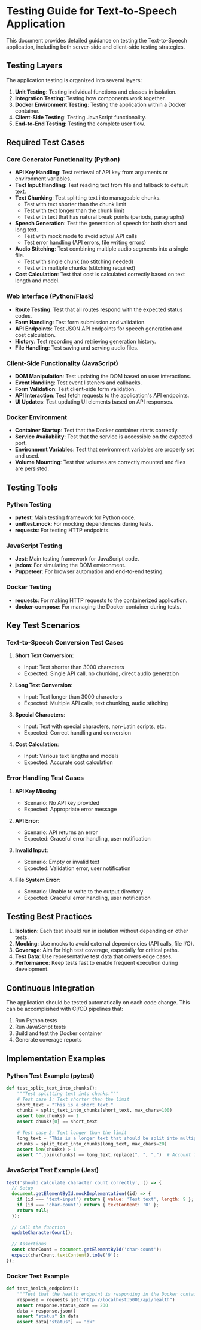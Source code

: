 # Testing Guide for Text-to-Speech Application

This document provides detailed guidance on testing the Text-to-Speech application, including both server-side and client-side testing strategies.

## Testing Layers

The application testing is organized into several layers:

1. **Unit Testing**: Testing individual functions and classes in isolation.
2. **Integration Testing**: Testing how components work together.
3. **Docker Environment Testing**: Testing the application within a Docker container.
4. **Client-Side Testing**: Testing JavaScript functionality.
5. **End-to-End Testing**: Testing the complete user flow.

## Required Test Cases

### Core Generator Functionality (Python)

- **API Key Handling**: Test retrieval of API key from arguments or environment variables.
- **Text Input Handling**: Test reading text from file and fallback to default text.
- **Text Chunking**: Test splitting text into manageable chunks.
  - Test with text shorter than the chunk limit
  - Test with text longer than the chunk limit
  - Test with text that has natural break points (periods, paragraphs)
- **Speech Generation**: Test the generation of speech for both short and long text.
  - Test with mock mode to avoid actual API calls
  - Test error handling (API errors, file writing errors)
- **Audio Stitching**: Test combining multiple audio segments into a single file.
  - Test with single chunk (no stitching needed)
  - Test with multiple chunks (stitching required)
- **Cost Calculation**: Test that cost is calculated correctly based on text length and model.

### Web Interface (Python/Flask)

- **Route Testing**: Test that all routes respond with the expected status codes.
- **Form Handling**: Test form submission and validation.
- **API Endpoints**: Test JSON API endpoints for speech generation and cost calculation.
- **History**: Test recording and retrieving generation history.
- **File Handling**: Test saving and serving audio files.

### Client-Side Functionality (JavaScript)

- **DOM Manipulation**: Test updating the DOM based on user interactions.
- **Event Handling**: Test event listeners and callbacks.
- **Form Validation**: Test client-side form validation.
- **API Interaction**: Test fetch requests to the application's API endpoints.
- **UI Updates**: Test updating UI elements based on API responses.

### Docker Environment

- **Container Startup**: Test that the Docker container starts correctly.
- **Service Availability**: Test that the service is accessible on the expected port.
- **Environment Variables**: Test that environment variables are properly set and used.
- **Volume Mounting**: Test that volumes are correctly mounted and files are persisted.

## Testing Tools

### Python Testing

- **pytest**: Main testing framework for Python code.
- **unittest.mock**: For mocking dependencies during tests.
- **requests**: For testing HTTP endpoints.

### JavaScript Testing

- **Jest**: Main testing framework for JavaScript code.
- **jsdom**: For simulating the DOM environment.
- **Puppeteer**: For browser automation and end-to-end testing.

### Docker Testing

- **requests**: For making HTTP requests to the containerized application.
- **docker-compose**: For managing the Docker container during tests.

## Key Test Scenarios

### Text-to-Speech Conversion Test Cases

1. **Short Text Conversion**:
   - Input: Text shorter than 3000 characters
   - Expected: Single API call, no chunking, direct audio generation

2. **Long Text Conversion**:
   - Input: Text longer than 3000 characters
   - Expected: Multiple API calls, text chunking, audio stitching

3. **Special Characters**:
   - Input: Text with special characters, non-Latin scripts, etc.
   - Expected: Correct handling and conversion

4. **Cost Calculation**:
   - Input: Various text lengths and models
   - Expected: Accurate cost calculation

### Error Handling Test Cases

1. **API Key Missing**:
   - Scenario: No API key provided
   - Expected: Appropriate error message

2. **API Error**:
   - Scenario: API returns an error
   - Expected: Graceful error handling, user notification

3. **Invalid Input**:
   - Scenario: Empty or invalid text
   - Expected: Validation error, user notification

4. **File System Error**:
   - Scenario: Unable to write to the output directory
   - Expected: Graceful error handling, user notification

## Testing Best Practices

1. **Isolation**: Each test should run in isolation without depending on other tests.
2. **Mocking**: Use mocks to avoid external dependencies (API calls, file I/O).
3. **Coverage**: Aim for high test coverage, especially for critical paths.
4. **Test Data**: Use representative test data that covers edge cases.
5. **Performance**: Keep tests fast to enable frequent execution during development.

## Continuous Integration

The application should be tested automatically on each code change. This can be accomplished with CI/CD pipelines that:

1. Run Python tests
2. Run JavaScript tests
3. Build and test the Docker container
4. Generate coverage reports

## Implementation Examples

### Python Test Example (pytest)

```python
def test_split_text_into_chunks():
    """Test splitting text into chunks."""
    # Test case 1: Text shorter than the limit
    short_text = "This is a short text."
    chunks = split_text_into_chunks(short_text, max_chars=100)
    assert len(chunks) == 1
    assert chunks[0] == short_text
    
    # Test case 2: Text longer than the limit
    long_text = "This is a longer text that should be split into multiple chunks."
    chunks = split_text_into_chunks(long_text, max_chars=20)
    assert len(chunks) > 1
    assert "".join(chunks) == long_text.replace(". ", ".")  # Account for period handling
```

### JavaScript Test Example (Jest)

```javascript
test('should calculate character count correctly', () => {
  // Setup
  document.getElementById.mockImplementation((id) => {
    if (id === 'text-input') return { value: 'Test text', length: 9 };
    if (id === 'char-count') return { textContent: '0' };
    return null;
  });
  
  // Call the function
  updateCharacterCount();
  
  // Assertions
  const charCount = document.getElementById('char-count');
  expect(charCount.textContent).toBe('9');
});
```

### Docker Test Example

```python
def test_health_endpoint():
    """Test that the health endpoint is responding in the Docker container."""
    response = requests.get("http://localhost:5001/api/health")
    assert response.status_code == 200
    data = response.json()
    assert "status" in data
    assert data["status"] == "ok"
``` 